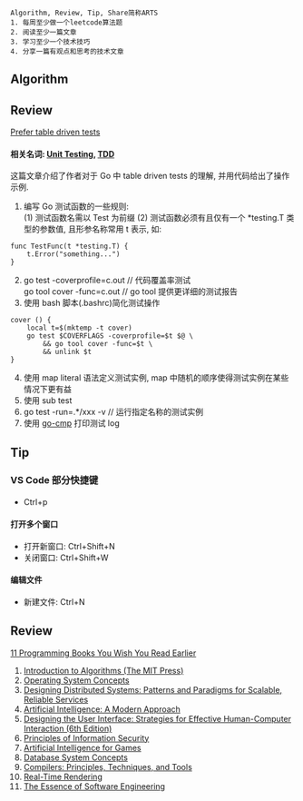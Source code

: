 ```
Algorithm, Review, Tip, Share简称ARTS
1. 每周至少做一个leetcode算法题
2. 阅读至少一篇文章
3. 学习至少一个技术技巧
4. 分享一篇有观点和思考的技术文章
```
## Algorithm

## Review
[Prefer table driven tests](https://dave.cheney.net/2019/05/07/prefer-table-driven-tests)  
#### 相关名词: [Unit Testing](https://dave.cheney.net/2019/04/03/absolute-unit-test), [TDD](https://www.youtube.com/watch?v=EZ05e7EMOLM)

这篇文章介绍了作者对于 Go 中 table driven tests 的理解, 并用代码给出了操作示例.  
1. 编写 Go 测试函数的一些规则:  
(1) 测试函数名需以 Test 为前缀
(2) 测试函数必须有且仅有一个 *testing.T 类型的参数值, 且形参名称常用 t 表示, 如:
```
func TestFunc(t *testing.T) {
    t.Error("something...")
}
```
2. go test -coverprofile=c.out // 代码覆盖率测试  
go tool cover -func=c.out // go tool 提供更详细的测试报告
3. 使用 bash 脚本(.bashrc)简化测试操作
```
cover () {
    local t=$(mktemp -t cover)
    go test $COVERFLAGS -coverprofile=$t $@ \
        && go tool cover -func=$t \
        && unlink $t
}
```
4. 使用 map literal 语法定义测试实例, map 中随机的顺序使得测试实例在某些情况下更有益
5. 使用 sub test 
6. go test -run=.*/xxx -v // 运行指定名称的测试实例
7. 使用 [go-cmp](https://github.com/google/go-cmp) 打印测试 log 

## Tip
### VS Code 部分快捷键
#### 
- Ctrl+p
#### 打开多个窗口
- 打开新窗口: Ctrl+Shift+N
- 关闭窗口: Ctrl+Shift+W
#### 编辑文件
- 新建文件: Ctrl+N
## Review
[11 Programming Books You Wish You Read Earlier](https://hackernoon.com/programming-books-you-wish-you-read-earlier-1066ce29cd9d)  
1. [Introduction to Algorithms (The MIT Press)](https://www.amazon.com/gp/product/0262033844/ref=as_li_tl?ie=UTF8&tag=zeroequalsfal-20&camp=1789&creative=9325&linkCode=as2&creativeASIN=0262033844&linkId=d020cc1ba685a5825b806eca67ffbca8)
2. [Operating System Concepts](https://www.amazon.com/gp/product/1118063333/ref=as_li_tl?ie=UTF8&tag=zeroequalsfal-20&camp=1789&creative=9325&linkCode=as2&creativeASIN=1118063333&linkId=4aace3da54248418737913981ee51f24)
3. [Designing Distributed Systems: Patterns and Paradigms for Scalable, Reliable Services](https://www.amazon.com/gp/product/1491983647/ref=as_li_tl?ie=UTF8&tag=zeroequalsfal-20&camp=1789&creative=9325&linkCode=as2&creativeASIN=1491983647&linkId=5630c60a01ebbda8beb270dde8879d49)
4. [Artificial Intelligence: A Modern Approach](https://www.amazon.com/gp/product/9332543518/ref=as_li_tl?ie=UTF8&tag=zeroequalsfal-20&camp=1789&creative=9325&linkCode=as2&creativeASIN=9332543518&linkId=d01c6c70480b5bb97712ea8d4f488ded) 
5. [Designing the User Interface: Strategies for Effective Human-Computer Interaction (6th Edition)](https://www.amazon.com/gp/product/013438038X/ref=as_li_tl?ie=UTF8&tag=zeroequalsfal-20&camp=1789&creative=9325&linkCode=as2&creativeASIN=013438038X&linkId=ad9e2c9f2927f14b49c730db1676fc6a)
6. [Principles of Information Security](https://www.amazon.com/gp/product/1337102067/ref=as_li_tl?ie=UTF8&tag=zeroequalsfal-20&camp=1789&creative=9325&linkCode=as2&creativeASIN=1337102067&linkId=5b0327616fefc97968c06286405c15b0)
7. [Artificial Intelligence for Games](https://www.amazon.com/gp/product/0123747317/ref=as_li_tl?ie=UTF8&tag=zeroequalsfal-20&camp=1789&creative=9325&linkCode=as2&creativeASIN=0123747317&linkId=ec50f8665e25eb112654a16555ea0231)
8. [Database System Concepts](https://www.amazon.com/gp/product/0073523321/ref=as_li_tl?ie=UTF8&tag=zeroequalsfal-20&camp=1789&creative=9325&linkCode=as2&creativeASIN=0073523321&linkId=3b3e942198ce39f36667fdf7d057edfc)
9. [Compilers: Principles, Techniques, and Tools](https://www.amazon.com/gp/product/0201100886/ref=as_li_tl?ie=UTF8&tag=zeroequalsfal-20&camp=1789&creative=9325&linkCode=as2&creativeASIN=0201100886&linkId=702cf3b2428d29dcf214e5d3a2cebf08)
10. [Real-Time Rendering](https://www.amazon.com/gp/product/1138627003/ref=as_li_tl?ie=UTF8&tag=zeroequalsfal-20&camp=1789&creative=9325&linkCode=as2&creativeASIN=1138627003&linkId=83d585e2481898fdafb57ef306f19f2d)
11. [The Essence of Software Engineering](https://www.amazon.com/gp/product/B07DSCXWN5/ref=as_li_tl?ie=UTF8&tag=zeroequalsfal-20&camp=1789&creative=9325&linkCode=as2&creativeASIN=B07DSCXWN5&linkId=96759aa485278a655fd076b40a3e21b6)
